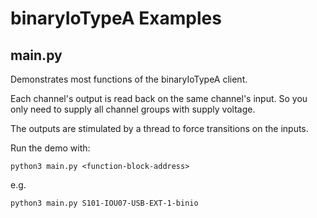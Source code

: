 # binaryIoTypeA Examples

## main.py

Demonstrates most functions of the binaryIoTypeA client.

Each channel's output is read back on the same channel's input. So you only need to supply all channel groups with supply voltage.

The outputs are stimulated by a thread to force transitions on the inputs.

Run the demo with:

```
python3 main.py <function-block-address>
```
e.g.
```
python3 main.py S101-IOU07-USB-EXT-1-binio
```
